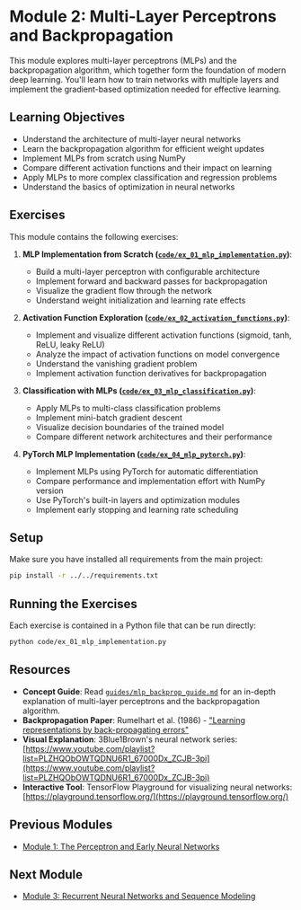 # Module 2: Multi-Layer Perceptrons and Backpropagation

This module explores multi-layer perceptrons (MLPs) and the backpropagation algorithm, which together form the foundation of modern deep learning. You'll learn how to train networks with multiple layers and implement the gradient-based optimization needed for effective learning.

## Learning Objectives

- Understand the architecture of multi-layer neural networks
- Learn the backpropagation algorithm for efficient weight updates
- Implement MLPs from scratch using NumPy
- Compare different activation functions and their impact on learning
- Apply MLPs to more complex classification and regression problems
- Understand the basics of optimization in neural networks

## Exercises

This module contains the following exercises:

1. **MLP Implementation from Scratch ([`code/ex_01_mlp_implementation.py`](code/ex_01_mlp_implementation.py))**:

   - Build a multi-layer perceptron with configurable architecture
   - Implement forward and backward passes for backpropagation
   - Visualize the gradient flow through the network
   - Understand weight initialization and learning rate effects

2. **Activation Function Exploration ([`code/ex_02_activation_functions.py`](code/ex_02_activation_functions.py))**:

   - Implement and visualize different activation functions (sigmoid, tanh, ReLU, leaky ReLU)
   - Analyze the impact of activation functions on model convergence
   - Understand the vanishing gradient problem
   - Implement activation function derivatives for backpropagation

3. **Classification with MLPs ([`code/ex_03_mlp_classification.py`](code/ex_03_mlp_classification.py))**:

   - Apply MLPs to multi-class classification problems
   - Implement mini-batch gradient descent
   - Visualize decision boundaries of the trained model
   - Compare different network architectures and their performance

4. **PyTorch MLP Implementation ([`code/ex_04_mlp_pytorch.py`](code/ex_04_mlp_pytorch.py))**:
   - Implement MLPs using PyTorch for automatic differentiation
   - Compare performance and implementation effort with NumPy version
   - Use PyTorch's built-in layers and optimization modules
   - Implement early stopping and learning rate scheduling

## Setup

Make sure you have installed all requirements from the main project:

```bash
pip install -r ../../requirements.txt
```

## Running the Exercises

Each exercise is contained in a Python file that can be run directly:

```bash
python code/ex_01_mlp_implementation.py
```

## Resources

- **Concept Guide**: Read [`guides/mlp_backprop_guide.md`](guides/mlp_backprop_guide.md) for an in-depth explanation of multi-layer perceptrons and the backpropagation algorithm.
- **Backpropagation Paper**: Rumelhart et al. (1986) - ["Learning representations by back-propagating errors"](https://www.nature.com/articles/323533a0)
- **Visual Explanation**: 3Blue1Brown's neural network series: [https://www.youtube.com/playlist?list=PLZHQObOWTQDNU6R1_67000Dx_ZCJB-3pi](https://www.youtube.com/playlist?list=PLZHQObOWTQDNU6R1_67000Dx_ZCJB-3pi)
- **Interactive Tool**: TensorFlow Playground for visualizing neural networks: [https://playground.tensorflow.org/](https://playground.tensorflow.org/)

## Previous Modules

- [Module 1: The Perceptron and Early Neural Networks](../module1/README.md)

## Next Module

- [Module 3: Recurrent Neural Networks and Sequence Modeling](../module3/README.md)
